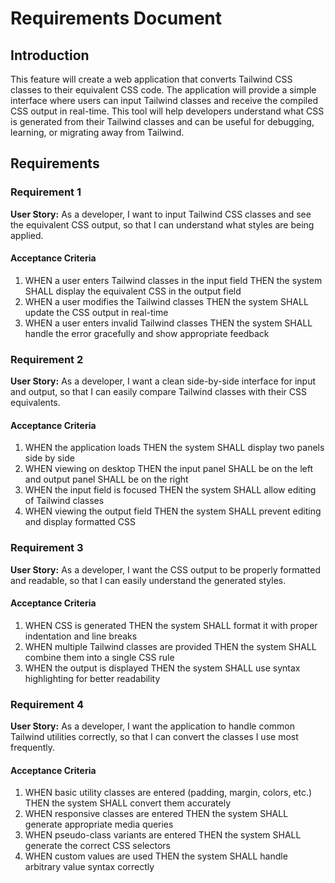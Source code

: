 # Requirements Document

## Introduction

This feature will create a web application that converts Tailwind CSS classes to their equivalent CSS code. The application will provide a simple interface where users can input Tailwind classes and receive the compiled CSS output in real-time. This tool will help developers understand what CSS is generated from their Tailwind classes and can be useful for debugging, learning, or migrating away from Tailwind.

## Requirements

### Requirement 1

**User Story:** As a developer, I want to input Tailwind CSS classes and see the equivalent CSS output, so that I can understand what styles are being applied.

#### Acceptance Criteria

1. WHEN a user enters Tailwind classes in the input field THEN the system SHALL display the equivalent CSS in the output field
2. WHEN a user modifies the Tailwind classes THEN the system SHALL update the CSS output in real-time
3. WHEN a user enters invalid Tailwind classes THEN the system SHALL handle the error gracefully and show appropriate feedback

### Requirement 2

**User Story:** As a developer, I want a clean side-by-side interface for input and output, so that I can easily compare Tailwind classes with their CSS equivalents.

#### Acceptance Criteria

1. WHEN the application loads THEN the system SHALL display two panels side by side
2. WHEN viewing on desktop THEN the input panel SHALL be on the left and output panel SHALL be on the right
3. WHEN the input field is focused THEN the system SHALL allow editing of Tailwind classes
4. WHEN viewing the output field THEN the system SHALL prevent editing and display formatted CSS

### Requirement 3

**User Story:** As a developer, I want the CSS output to be properly formatted and readable, so that I can easily understand the generated styles.

#### Acceptance Criteria

1. WHEN CSS is generated THEN the system SHALL format it with proper indentation and line breaks
2. WHEN multiple Tailwind classes are provided THEN the system SHALL combine them into a single CSS rule
3. WHEN the output is displayed THEN the system SHALL use syntax highlighting for better readability

### Requirement 4

**User Story:** As a developer, I want the application to handle common Tailwind utilities correctly, so that I can convert the classes I use most frequently.

#### Acceptance Criteria

1. WHEN basic utility classes are entered (padding, margin, colors, etc.) THEN the system SHALL convert them accurately
2. WHEN responsive classes are entered THEN the system SHALL generate appropriate media queries
3. WHEN pseudo-class variants are entered THEN the system SHALL generate the correct CSS selectors
4. WHEN custom values are used THEN the system SHALL handle arbitrary value syntax correctly